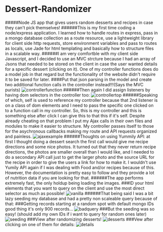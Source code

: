 Dessert-Randomizer
==================

#####Node JS app that gives users random desserts and recipes in case they can't pick themselves!
######This is my first time coding a node/express application.  I learned how to handle routes in express, pass in a mongo database collection as a route resource, use a lightweight library for client side http requests, store environment variables and pass to routes as locals, use Jade for html templating and basically how to structure files in a scalable way.
######I am very comfortble with my client side Javascript, and I decided to use an MVC strcture because I had an array of Jsons that needed to be stored on the client in case the user wanted details for a specific dessert (clicking on it).  One of my controller functions does do a model job in that regard but the functionality of the website didn't require it to be saved for later.
####Put that json parsing in the model and create two additional function calls in the controller instead!!!(Says the MVC purists)
![controllerfunction](http://i.imgur.com/J0AM8aU.jpg)
######Then again I did assign listeners by having dom selectors in the controller too:
![controllertop](http://i.imgur.com/VPib8bc.jpg)
######Speaking of which, self is used to reference my controller because that 2nd listener is on a class of dom elements and I need to pass the specific one clicked on to a function call in my controller. So, this is my controller and this is something else after click I can give this to that this if it's self.  Despite already cheating on that problem I put my Ajax calls in their own files and modules to make it easier to structure.  My controller passes itself to those for the asychronous callbacks making my route and API requests organized and painless.
![ajaxexample](http://i.imgur.com/DFTUkZM.jpg)
######Thoughts on using Yummily API: at first I thought doing a dessert search the first call would give me recipe directions and some nice photos.  It turned out that they never return recipe directions, the photos are smaller overall than I would like, and I needed to do a secondary API call just to get the larger photo and the source URL for the recipe in order to give the users a link for how to make it.  I wouldn't use Yumily API again if I was dealing with Food and/or recipes because of this.  However, the documentation is pretty easy to follow and they provide a lot of nutrition data if you are looking for that.
######The app performs extremely fast, the only holdup being loading the images.
###ID your html elements that you want to query on the client and use the most direct selector as much as possible!
![vanilla](http://i.imgur.com/G2RCH7F.jpg)
######That being said I was a bit lazy seeding my database and had a pretty non scaleable query because of that:
###Getting records starting at a random spot with default mongo IDs good thing it's only 900 records...
![badquery](http://i.imgur.com/InXpHE0.jpg)
###But the seeding was so easy! (should add my own IDs if i want to query for random ones later)
![seeding](http://i.imgur.com/pAe3zHC.jpg)
###View after randomizing desserts!
![desserts](http://i.imgur.com/Z4TNm5f.jpg)
###Vew after clicking on one of them for details:
![details](http://i.imgur.com/6nTGVrG.jpg)
